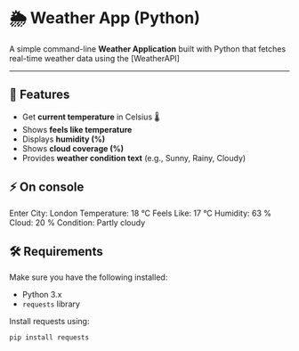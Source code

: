 # 🌦️ Weather App (Python)

A simple command-line **Weather Application** built with Python that fetches real-time weather data using the [WeatherAPI]

---

## 🚀 Features
- Get **current temperature** in Celsius 🌡️
- Shows **feels like temperature**
- Displays **humidity (%)**
- Shows **cloud coverage (%)**
- Provides **weather condition text** (e.g., Sunny, Rainy, Cloudy)

## ⚡ On console

Enter City: London
Temperature:  18 °C
Feels Like:  17 °C
Humidity:  63 %
Cloud:  20 %
Condition:  Partly cloudy


## 🛠️ Requirements
Make sure you have the following installed:

- Python 3.x
- `requests` library

Install requests using:
```bash
pip install requests


